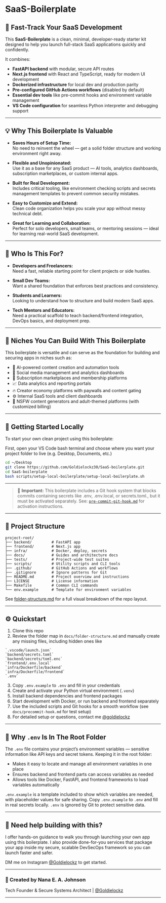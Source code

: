 # SaaS-Boilerplate

## 🚀 Fast-Track Your SaaS Development

This **SaaS-Boilerplate** is a clean, minimal, developer-ready starter kit designed to help you launch full-stack SaaS applications quickly and confidently.

It combines:

- **FastAPI backend** with modular, secure API routes
- **Next.js frontend** with React and TypeScript, ready for modern UI development
- **Dockerized infrastructure** for local dev and production parity
- **Pre-configured GitHub Actions workflows** (disabled by default)
- **Essential dev tools** like pre-commit hooks and environment variable management
- **VS Code configuration** for seamless Python interpreter and debugging support

---

## 💡 Why This Boilerplate Is Valuable

- **Saves Hours of Setup Time:**  
  No need to reinvent the wheel — get a solid folder structure and working environment right away.

- **Flexible and Unopinionated:**  
  Use it as a base for any SaaS product — AI tools, analytics dashboards, subscription marketplaces, or custom internal apps.

- **Built for Real Development:**  
  Includes critical tooling, like environment checking scripts and secrets management templates to prevent common security mistakes.

- **Easy to Customize and Extend:**  
  Clean code organization helps you scale your app without messy technical debt.

- **Great for Learning and Collaboration:**  
  Perfect for solo developers, small teams, or mentoring sessions — ideal for learning real-world SaaS development.

---

## 🎯 Who Is This For?

- **Developers and Freelancers:**  
  Need a fast, reliable starting point for client projects or side hustles.

- **Small Dev Teams:**  
  Want a shared foundation that enforces best practices and consistency.

- **Students and Learners:**  
  Looking to understand how to structure and build modern SaaS apps.

- **Tech Mentors and Educators:**  
  Need a practical scaffold to teach backend/frontend integration, DevOps basics, and deployment prep.

---

## 🧩 Niches You Can Build With This Boilerplate

This boilerplate is versatile and can serve as the foundation for building and securing apps in niches such as:

- 🤖 AI-powered content creation and automation tools
- 🧵 Social media management and analytics dashboards
- 💸 Subscription marketplaces and membership platforms
- 📈 Data analytics and reporting portals
- 🔥 Creator economy platforms with paywalls and content gating
- ⚙️ Internal SaaS tools and client dashboards
- 🩶 NSFW content generators and adult-themed platforms (with customized billing)

---

## 🚀 Getting Started Locally

To start your own clean project using this boilerplate:

First, open your VS Code bash terminal and choose where you want your project folder to live (e.g. Desktop, Documents, etc.)

```bash
cd ~/Desktop
git clone https://github.com/Goldielockz30/SaaS-boilerplate.git
cd SaaS-boilerplate
bash scripts/setup-local-boilerplate/setup-local-boilerplate.sh
```

---

> 🔐 **Important:** This boilerplate includes a Git hook system that blocks commits containing secrets like .env, .env.local, or secrets.toml., but it must be activated separately. See: [`pre-commit-git-hook.md`](scripts/pre-commit-git-hook/pre-commit-git-hook.md) for activation instructions.

---

## 📂 Project Structure

```
project-root/
├── backend/         # FastAPI app
├── frontend/        # Next.js app
├── infra/           # Docker, deploy, secrets
├── docs/            # Guides and architecture docs
├── tests/           # Project-wide test suites
├── scripts/         # Utility scripts and CLI tools
├── .github/         # GitHub Actions and workflows
├── .gitignore       # Ignore patterns for Git
├── README.md        # Project overview and instructions
├── LICENSE          # License information
├── Makefile         # Common CLI commands
└── env.example      # Template for environment variables
```

See [folder-structure.md](./docs/folder-structure.md) for a full visual breakdown of the repo layout.

---

## ⚙️ Quickstart

1. Clone this repo
2. Review the folder map in `docs/folder-structure.md` and manually create any missing files, including hidden ones like

```
`.vscode/launch.json`
`backend/secrets.toml`
`backend/secrets/toml.enc`
`frontend/.env.local`
`infra/Dockerfile/backend`
`infra/Dockerfile/frontend`
`.env`
```

3. Copy `.env.example` to `.env` and fill in your credentials
4. Create and activate your Python virtual environment (`.venv`)
5. Install backend dependencies and frontend packages
6. Start development with Docker, or run backend and frontend separately
7. Use the included scripts and Git hooks for a smooth workflow (see `docs/precommit-hook.md` for test setup)
8. For detailed setup or questions, contact me [@goldielockz](https://instagram.com/goldielockz)

---

## 🔐 Why `.env` Is In The Root Folder

The `.env` file contains your project’s environment variables — sensitive information like API keys and secret tokens. Keeping it in the root folder:

- Makes it easy to locate and manage all environment variables in one place
- Ensures backend and frontend parts can access variables as needed
- Allows tools like Docker, FastAPI, and frontend frameworks to load variables automatically

`.env.example` is a template included to show which variables are needed, with placeholder values for safe sharing. Copy `.env.example` to `.env` and fill in real secrets locally. `.env` is ignored by Git to protect sensitive data.

---

## 🚀 Need help building with this?

I offer hands-on guidance to walk you through launching your own app using this boilerplate. I also provide done-for-you services that package your app inside my secure, scalable DevSecOps framework so you can launch faster and safer.

DM me on Instagram [@Goldielockz](https://www.instagram.com/goldielockz) to get started.

---

### 👤 Created by Nana E. A. Johnson

Tech Founder & Secure Systems Architect | [@Goldielockz](https://github.com/goldielockz30)

---
